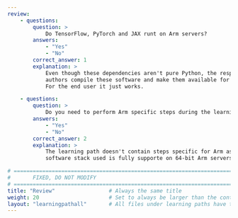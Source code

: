 ```yaml
---
review:
    - questions:
        question: >
            Do TensorFlow, PyTorch and JAX runt on Arm servers?
        answers:
            - "Yes"
            - "No"
        correct_answer: 1
        explanation: >
            Even though these dependencies aren't pure Python, the respective
            authors compile these software and make them available for aarch64.
            For the end user it just works.

    - questions:
        question: >
            Do you need to perform Arm specific steps during the learning path? 
        answers:
            - "Yes"
            - "No"
        correct_answer: 2
        explanation: >
            The learning path doesn't contain steps specific for Arm as all the
            software stack used is fully supporte on 64-bit Arm servers running Linux.

# ================================================================================
#       FIXED, DO NOT MODIFY
# ================================================================================
title: "Review"                 # Always the same title
weight: 20                      # Set to always be larger than the content in this path
layout: "learningpathall"       # All files under learning paths have this same wrapper
---
```

